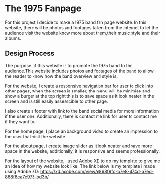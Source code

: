 # The 1975 Fanpage

For this project,I decide to make a !975 band fan page website. In this website, there will be photos and footages taken from the internet to let the audience visit the website know more about them,their music style and their albums.

## Design Process
The purpose of this website is to promote the 1975 band to the audience.This website includes photos and footages of the band to allow the reader to know how the band overview and style is. 

For the website, I create a responsive navigation bar for user to click into other pages, when the screen is smaller, the menu will be minimise and show a burger at the top right,this is to save space as it look neater in the screen and is still easily assesscible to other page.

I also create a footer with link to the band social media for more information if the user one. Additionally, there is contact me link for user to contact me if they want to.

For the home page, I place an background video to create an impression to the user that visit the website

For the about page, i create image slider as it look neater and save more space in the website, additionally, it is responsive and seems professionally.


For the layout of the website, I used Adobe XD to do my template to give me an idea of how my website look like. 
The link below is my template i made using Adobe XD:
https://xd.adobe.com/view/e868f9fc-b7e8-474d-a7ed-868f6ca7c973-bd3b/  
